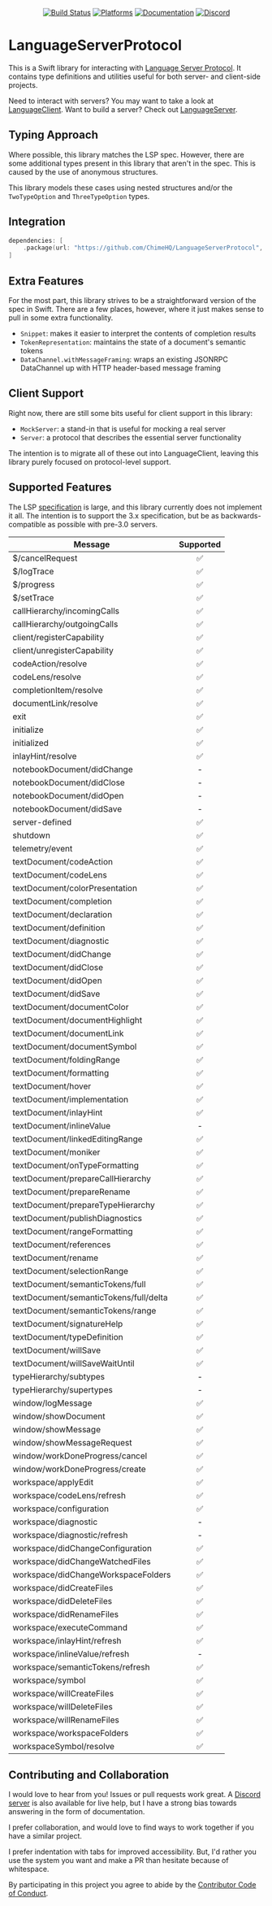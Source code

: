 <div align="center">

[![Build Status][build status badge]][build status]
[![Platforms][platforms badge]][platforms]
[![Documentation][documentation badge]][documentation]
[![Discord][discord badge]][discord]

</div>

# LanguageServerProtocol

This is a Swift library for interacting with [Language Server Protocol](https://microsoft.github.io/language-server-protocol/). It contains type definitions and utilities useful for both server- and client-side projects.

Need to interact with servers? You may want to take a look at [LanguageClient](https://github.com/ChimeHQ/LanguageClient).
Want to build a server? Check out [LanguageServer](https://github.com/ChimeHQ/LanguageServer).

## Typing Approach

Where possible, this library matches the LSP spec. However, there are some additional types present in this library that aren't in the spec. This is caused by the use of anonymous structures.

This library models these cases using nested structures and/or the `TwoTypeOption` and `ThreeTypeOption` types.

## Integration

```swift
dependencies: [
    .package(url: "https://github.com/ChimeHQ/LanguageServerProtocol", from: "0.11.0")
]
```

## Extra Features

For the most part, this library strives to be a straightforward version of the spec in Swift. There are a few places, however, where it just makes sense to pull in some extra functionality.

- `Snippet`: makes it easier to interpret the contents of completion results
- `TokenRepresentation`: maintains the state of a document's semantic tokens
- `DataChannel.withMessageFraming`: wraps an existing JSONRPC DataChannel up with HTTP header-based message framing 

## Client Support

Right now, there are still some bits useful for client support in this library:

- `MockServer`: a stand-in that is useful for mocking a real server
- `Server`: a protocol that describes the essential server functionality

The intention is to migrate all of these out into LanguageClient, leaving this library purely focused on protocol-level support.

## Supported Features

The LSP [specification](https://microsoft.github.io/language-server-protocol/specification) is large, and this library currently does not implement it all. The intention is to support the 3.x specification, but be as backwards-compatible as possible with pre-3.0 servers.

| Message | Supported |
| ----------|:---------:|
| $/cancelRequest | ✅ |
| $/logTrace | ✅ |
| $/progress | ✅ |
| $/setTrace | ✅ |
| callHierarchy/incomingCalls | ✅ |
| callHierarchy/outgoingCalls | ✅ |
| client/registerCapability | ✅ |
| client/unregisterCapability | ✅ |
| codeAction/resolve | ✅ |
| codeLens/resolve | ✅ |
| completionItem/resolve | ✅ |
| documentLink/resolve | ✅ |
| exit | ✅ |
| initialize | ✅ |
| initialized | ✅ |
| inlayHint/resolve | ✅ |
| notebookDocument/didChange | - |
| notebookDocument/didClose | - |
| notebookDocument/didOpen | - |
| notebookDocument/didSave | - |
| server-defined | ✅ |
| shutdown | ✅ |
| telemetry/event | ✅ |
| textDocument/codeAction | ✅ |
| textDocument/codeLens | ✅ |
| textDocument/colorPresentation | ✅ |
| textDocument/completion | ✅ |
| textDocument/declaration | ✅ |
| textDocument/definition | ✅ |
| textDocument/diagnostic | ✅ |
| textDocument/didChange | ✅ |
| textDocument/didClose | ✅ |
| textDocument/didOpen | ✅ |
| textDocument/didSave | ✅ |
| textDocument/documentColor | ✅ |
| textDocument/documentHighlight | ✅ |
| textDocument/documentLink | ✅ |
| textDocument/documentSymbol | ✅ |
| textDocument/foldingRange | ✅ |
| textDocument/formatting | ✅ |
| textDocument/hover | ✅ |
| textDocument/implementation | ✅ |
| textDocument/inlayHint | ✅ |
| textDocument/inlineValue | - |
| textDocument/linkedEditingRange | ✅ |
| textDocument/moniker | ✅ |
| textDocument/onTypeFormatting | ✅ |
| textDocument/prepareCallHierarchy | ✅ |
| textDocument/prepareRename | ✅ |
| textDocument/prepareTypeHierarchy | ✅ |
| textDocument/publishDiagnostics | ✅ |
| textDocument/rangeFormatting | ✅ |
| textDocument/references | ✅  |
| textDocument/rename | ✅ |
| textDocument/selectionRange | ✅ |
| textDocument/semanticTokens/full | ✅ |
| textDocument/semanticTokens/full/delta | ✅ |
| textDocument/semanticTokens/range | ✅ |
| textDocument/signatureHelp | ✅ |
| textDocument/typeDefinition | ✅ |
| textDocument/willSave | ✅ |
| textDocument/willSaveWaitUntil | ✅ |
| typeHierarchy/subtypes | - |
| typeHierarchy/supertypes | - |
| window/logMessage | ✅ |
| window/showDocument | ✅ |
| window/showMessage | ✅ |
| window/showMessageRequest | ✅ |
| window/workDoneProgress/cancel | ✅ |
| window/workDoneProgress/create | ✅ |
| workspace/applyEdit | ✅ |
| workspace/codeLens/refresh | ✅ |
| workspace/configuration | ✅ |
| workspace/diagnostic | - |
| workspace/diagnostic/refresh | - |
| workspace/didChangeConfiguration | ✅ |
| workspace/didChangeWatchedFiles | ✅ |
| workspace/didChangeWorkspaceFolders | ✅ |
| workspace/didCreateFiles | ✅ |
| workspace/didDeleteFiles | ✅ |
| workspace/didRenameFiles | ✅ |
| workspace/executeCommand | ✅ |
| workspace/inlayHint/refresh | ✅ |
| workspace/inlineValue/refresh | - |
| workspace/semanticTokens/refresh | ✅ |
| workspace/symbol | ✅ |
| workspace/willCreateFiles | ✅ |
| workspace/willDeleteFiles | ✅ |
| workspace/willRenameFiles | ✅ |
| workspace/workspaceFolders | ✅ |
| workspaceSymbol/resolve | ✅ |

## Contributing and Collaboration

I would love to hear from you! Issues or pull requests work great. A [Discord server][discord] is also available for live help, but I have a strong bias towards answering in the form of documentation.

I prefer collaboration, and would love to find ways to work together if you have a similar project.

I prefer indentation with tabs for improved accessibility. But, I'd rather you use the system you want and make a PR than hesitate because of whitespace.

By participating in this project you agree to abide by the [Contributor Code of Conduct](CODE_OF_CONDUCT.md).

[build status]: https://github.com/ChimeHQ/LanguageServerProtocol/actions
[build status badge]: https://github.com/ChimeHQ/LanguageServerProtocol/workflows/CI/badge.svg
[platforms]: https://swiftpackageindex.com/ChimeHQ/LanguageServerProtocol
[platforms badge]: https://img.shields.io/endpoint?url=https%3A%2F%2Fswiftpackageindex.com%2Fapi%2Fpackages%2FChimeHQ%2FLanguageServerProtocol%2Fbadge%3Ftype%3Dplatforms
[documentation]: https://swiftpackageindex.com/ChimeHQ/LanguageServerProtocol/main/documentation
[documentation badge]: https://img.shields.io/badge/Documentation-DocC-blue
[discord]: https://discord.gg/esFpX6sErJ
[discord badge]: https://img.shields.io/badge/Discord-purple?logo=Discord&label=Chat&color=%235A64EC
